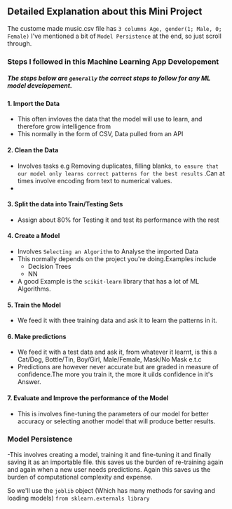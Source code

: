 ## Detailed Explanation about this Mini Project
The custome made music.csv file has `3 columns Age, gender(1; Male, 0; Female)`
I've mentioned a bit of `Model Persistence` at the end, so just scroll through.

### Steps I followed in this Machine Learning App Developement
##### The steps below are `generally` the correct steps to follow for any ML model developement.
#### 1. Import the Data

- This often invloves the data that the model will use to learn, and therefore grow intelligence from
- This normally in the form of CSV, Data pulled from an API
  
#### 2. Clean the Data
- Involves tasks e.g Removing duplicates, filling blanks, `to ensure that our model only learns correct patterns for the best results` .Can at times involve encoding from text to numerical values.
- 
#### 3. Split the data into Train/Testing Sets
- Assign about 80% for Testing it and test its performance with the rest
  
#### 4. Create a Model
- Involves `Selecting an Algorithm` to Analyse the imported Data
- This normally depends on the project you're doing.Examples include
    - Decision Trees
    - NN <br>
- A good Example is the `scikit-learn` library that has a lot of ML Algorithms.

#### 5. Train the Model

- We feed it with thee training data and ask it to learn the patterns in it.

#### 6. Make predictions
- We feed it with a test data and ask it, from whatever it learnt, is this a Cat/Dog, Bottle/Tin, Boy/Girl, Male/Female, Mask/No Mask e.t.c
- Predictions are however never accurate but are graded in measure of confidence.The more you train it, the more it uilds confidence in it's Answer.

#### 7. Evaluate and Improve the performance of the Model
- This is involves fine-tuning the parameters of our model for better accuracy or selecting another model that will produce better results.

### Model Persistence
-This involves creating a model, training it and fine-tuning it and finally saving it as an importable file.
this saves us the burden of re-training again and again when a new user needs predictions.
Again this saves us the burden of computational complexity and expense.

So we'll use the `joblib` object (Which has many methods for saving and loading models) `from sklearn.externals library`